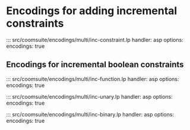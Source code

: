 # Encodings for adding incremental constraints

::: src/coomsuite/encodings/multi/inc-constraint.lp
    handler: asp
    options: 
        encodings: true

## Encodings for incremental boolean constraints
::: src/coomsuite/encodings/multi/inc-function.lp
    handler: asp
    options: 
        encodings: true

::: src/coomsuite/encodings/multi/inc-unary.lp
    handler: asp
    options: 
        encodings: true

::: src/coomsuite/encodings/multi/inc-binary.lp
    handler: asp
    options: 
        encodings: true
